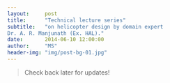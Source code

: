 ```yaml
---
layout:     post
title:      "Technical lecture series"
subtitle:   "on helicopter design by domain expert 
Dr. A. R. Manjunath (Ex. HAL)."
date:       2014-06-10 12:00:00
author:     "MS"
header-img: "img/post-bg-01.jpg"
---
```


<blockquote>Check back later for updates!</blockquote>

